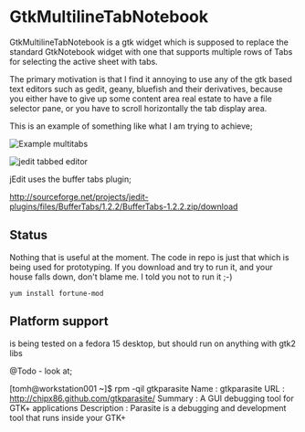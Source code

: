 # GtkMultilineTabNotebook

GtkMultilineTabNotebook is a gtk widget which is supposed to replace the standard GtkNotebook widget with one that supports multiple rows of Tabs for selecting the active sheet with tabs.

The primary motivation is that I find it annoying to use any of the gtk based text editors such as gedit, geany, bluefish and their derivatives, because you either have to give up some content area real estate to have a file selector pane, or you have to scroll horizontally the tab display area.


This is an example of something like what I am trying to achieve;

![Example multitabs](http://i.imgur.com/8rxLA.png)


![jedit tabbed editor](http://www.xhbml.com/grafikk/jedittasklistscreenshot.jpg)

jEdit uses the buffer tabs plugin;

http://sourceforge.net/projects/jedit-plugins/files/BufferTabs/1.2.2/BufferTabs-1.2.2.zip/download




## Status

Nothing that is useful at the moment. The code in repo is just that which is being used for prototyping. If you download and try to run it, and your house falls down, don't blame me. I told you not to run it ;-)

    yum install fortune-mod





## Platform support

is being tested on a fedora 15 desktop, but should run on anything with gtk2 libs




@Todo - look at;

[tomh@workstation001 ~]$ rpm -qil gtkparasite
Name        : gtkparasite
URL         : http://chipx86.github.com/gtkparasite/
Summary     : A GUI debugging tool for GTK+ applications
Description :
Parasite is a debugging and development tool that runs inside your GTK+




